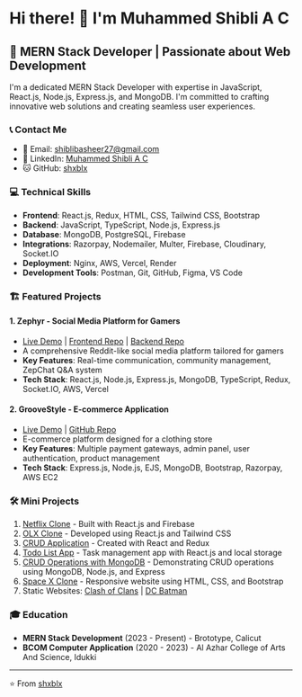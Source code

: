 # Hi there! 👋 I'm Muhammed Shibli A C

## 🚀 MERN Stack Developer | Passionate about Web Development

I'm a dedicated MERN Stack Developer with expertise in JavaScript, React.js, Node.js, Express.js, and MongoDB. I'm committed to crafting innovative web solutions and creating seamless user experiences.

### 📞 Contact Me

- 📧 Email: [shiblibasheer27@gmail.com](mailto:shiblibasheer27@gmail.com)
- 💼 LinkedIn: [Muhammed Shibli A C](https://www.linkedin.com/in/muhammedshibliac/)
- 🐱 GitHub: [shxblx](https://github.com/shxblx)

### 💻 Technical Skills

- **Frontend**: React.js, Redux, HTML, CSS, Tailwind CSS, Bootstrap
- **Backend**: JavaScript, TypeScript, Node.js, Express.js
- **Database**: MongoDB, PostgreSQL, Firebase
- **Integrations**: Razorpay, Nodemailer, Multer, Firebase, Cloudinary, Socket.IO
- **Deployment**: Nginx, AWS, Vercel, Render
- **Development Tools**: Postman, Git, GitHub, Figma, VS Code

### 🏗️ Featured Projects

#### 1. Zephyr - Social Media Platform for Gamers
- [Live Demo](https://zephyrforgamer.vercel.app/) | [Frontend Repo](https://github.com/shxblx/Zephyr_frontend) | [Backend Repo](https://github.com/shxblx/zephyr_backend)
- A comprehensive Reddit-like social media platform tailored for gamers
- **Key Features**: Real-time communication, community management, ZepChat Q&A system
- **Tech Stack**: React.js, Node.js, Express.js, MongoDB, TypeScript, Redux, Socket.IO, AWS, Vercel

#### 2. GrooveStyle - E-commerce Application
- [Live Demo](http://www.groovestyle.store) | [GitHub Repo](https://github.com/shxblx/Project1)
- E-commerce platform designed for a clothing store
- **Key Features**: Multiple payment gateways, admin panel, user authentication, product management
- **Tech Stack**: Express.js, Node.js, EJS, MongoDB, Bootstrap, Razorpay, AWS EC2

### 🛠️ Mini Projects

1. [Netflix Clone](https://github.com/shxblx/netflix-clone) - Built with React.js and Firebase
2. [OLX Clone](https://github.com/shxblx/olx-clone) - Developed using React.js and Tailwind CSS
3. [CRUD Application](https://github.com/shxblx/CRUD-React) - Created with React and Redux
4. [Todo List App](https://github.com/shxblx/todo) - Task management app with React.js and local storage
5. [CRUD Operations with MongoDB](https://github.com/shxblx/crudapp) - Demonstrating CRUD operations using MongoDB, Node.js, and Express
6. [Space X Clone](https://github.com/shxblx/spacex) - Responsive website using HTML, CSS, and Bootstrap
7. Static Websites: [Clash of Clans](https://github.com/shxblx/supershibli) | [DC Batman](https://github.com/shxblx/dcbatman)

### 🎓 Education

- **MERN Stack Development** (2023 - Present) - Brototype, Calicut
- **BCOM Computer Application** (2020 - 2023) - Al Azhar College of Arts And Science, Idukki

---

⭐️ From [shxblx](https://github.com/shxblx)
